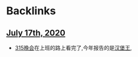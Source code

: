 
# Backlinks
## [July 17th, 2020](<July 17th, 2020.md>)
- [315晚会](<315晚会.md>)在上班的路上看完了,今年报告的是[汉堡王](<汉堡王.md>),

